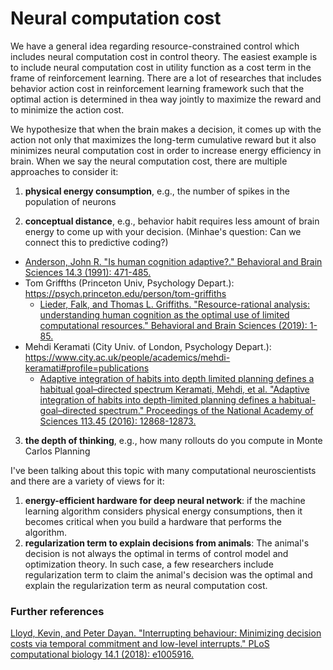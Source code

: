 # Neural computation cost

We have a general idea regarding resource-constrained control which includes neural computation cost in control theory. 
The easiest example is to include neural computation cost in utility function as a cost term in the frame of reinforcement learning.
There are a lot of researches that includes behavior action cost in reinforcement learning framework such that 
the optimal action is determined in thea way jointly to maximize the reward and to minimize the action cost. 


We hypothesize that when the brain makes a decision, 
it comes up with the action not only that maximizes the long-term cumulative reward
but it also minimizes neural computation cost in order to increase energy efficiency in brain. 
When we say the neural computation cost, there are multiple approaches to consider it:

1) **physical energy consumption**, e.g., the number of spikes in the population of neurons

2) **conceptual distance**, e.g., behavior habit requires less amount of brain energy to come up with your decision. 
(Minhae's question: Can we connect this to predictive coding?)
- [Anderson, John R. "Is human cognition adaptive?." Behavioral and Brain Sciences 14.3 (1991): 471-485.](http://act-r.psy.cmu.edu/wordpress/wp-content/uploads/2013/09/Anderson91.pdf)
- Tom Griffths (Princeton Univ, Psychology Depart.): https://psych.princeton.edu/person/tom-griffiths
    - [Lieder, Falk, and Thomas L. Griffiths. "Resource-rational analysis: understanding human cognition as the optimal use of limited computational resources." Behavioral and Brain Sciences (2019): 1-85.](https://www.cambridge.org/core/journals/behavioral-and-brain-sciences/article/resourcerational-analysis-understanding-human-cognition-as-the-optimal-use-of-limited-computational-resources/586866D9AD1D1EA7A1EECE217D392F4A)
- Mehdi Keramati (City Univ. of London, Psychology Depart.): https://www.city.ac.uk/people/academics/mehdi-keramati#profile=publications
    - [Adaptive integration of habits into depth limited planning defines a habitual goal–directed spectrum
Keramati, Mehdi, et al. "Adaptive integration of habits into depth-limited planning defines a habitual-goal–directed spectrum." Proceedings of the National Academy of Sciences 113.45 (2016): 12868-12873.](https://www.pnas.org/content/113/45/12868)
3) **the depth of thinking**, e.g., how many rollouts do you compute in Monte Carlos Planning

I've been talking about this topic with many computational neuroscientists and there are a variety of views for it:

1) **energy-efficient hardware for deep neural network**: 
if the machine learning algorithm considers physical energy consumptions, then it becomes critical when you build a hardware that performs the algorithm.
2) **regularization term to explain decisions from animals**:
The animal's decision is not always the optimal in terms of control model and optimization theory. 
In such case, a few researchers include regularization term to claim the animal's decision was the optimal and
explain the regularization term as neural computation cost. 



 ### Further references
[Lloyd, Kevin, and Peter Dayan. "Interrupting behaviour: Minimizing decision costs via temporal commitment and low-level interrupts." PLoS computational biology 14.1 (2018): e1005916.](https://journals.plos.org/ploscompbiol/article/file?id=10.1371/journal.pcbi.1005916&type=printable)
 
 